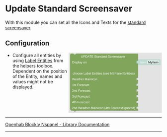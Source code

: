 # Update Standard Screensaver

With this module you can set all the Icons and Texts for the [standard screensaver](https://docs.nspanel.pky.eu/img/screensaver.png).

## Configuration

[<img src="img/blockLibrary_nspanel_screensaver_updateStandard.png" align="right" width="300">](img/blockLibrary_nspanel_screensaver_updateStandard.png)

- Configure all entities by using [Label Entities](blockLibrary_nspanel_entities_label.md) from the helpers toolbox. Dependent on the position of the Entity, names and values might not be displayed.<br clear="right"/>

---

[Openhab Blockly Nspanel - Library Documentation](README.md)

---
